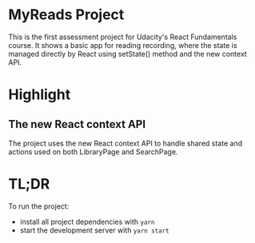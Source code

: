 # MyReads Project

This is the first assessment project for Udacity's React Fundamentals course. It shows a basic app for reading recording, where the state is managed directly by React using setState() method and the new context API.

# Highlight

## The new React context API

The project uses the new React context API to handle shared state and actions used on both LibraryPage and SearchPage.

# TL;DR

To run the project:

* install all project dependencies with `yarn`
* start the development server with `yarn start`
